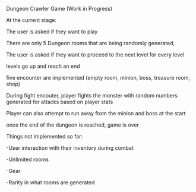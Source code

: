 Dungeon Crawler Game (Work in Progress)

At the current stage: 

The user is asked if they want to play 

There are only 5 Dungeon rooms that are being randomly generated,

The user is asked if they want to proceed to the next level for every level

levels go up and reach an end 

five encounter are implemented (empty room, minion, boss, treasure room, shop)

During fight encouter, player fights the monster with random numbers generated for attacks based on player stats

Player can also attempt to run away from the minion and boss at the start

once the end of the dungeon is reached, game is over 

Things not implemented so far:

-User interaction with their inventory during combat

-Unlimited rooms

-Gear

-Rarity in what rooms are generated
